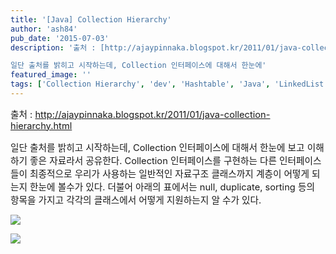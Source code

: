 ```yaml
---
title: '[Java] Collection Hierarchy'
author: 'ash84'
pub_date: '2015-07-03'
description: '출처 : [http://ajaypinnaka.blogspot.kr/2011/01/java-collection-hierarchy.html](http://ajaypinnaka.blogspot.kr/2011/01/java-collection-hierarchy.html)

일단 출처를 밝히고 시작하는데, Collection 인터페이스에 대해서 한눈에'
featured_image: ''
tags: ['Collection Hierarchy', 'dev', 'Hashtable', 'Java', 'LinkedList', 'list', '자바 컬렉션 계층구조']
---
```



<span style="font-size: 11pt;">출처 : </span>[<span style="font-size: 11pt;">http://ajaypinnaka.blogspot.kr/2011/01/java-collection-hierarchy.html</span>](http://ajaypinnaka.blogspot.kr/2011/01/java-collection-hierarchy.html)

<span style="font-size: 11pt;">일단 출처를 밝히고 시작하는데, Collection 인터페이스에 대해서 한눈에 보고 이해하기 좋은 자료라서 공유한다. Collection 인터페이스를 구현하는 다른 인터페이스들이 최종적으로 우리가 사용하는 일반적인 자료구조 클래스까지 계층이 어떻게 되는지 한눈에 볼수가 있다. 더불어 아래의 표에서는 null, duplicate, sorting 등의 항목을 가지고 각각의 클래스에서 어떻게 지원하는지 알 수가 있다. </span>

![](http://ash84.net/wp-content/uploads/1/cfile22.uf.1106C24650DBC9F104AB24.jpg)

![](http://ash84.net/wp-content/uploads/1/cfile3.uf.2103D94650DBC9F2085998.jpg)




